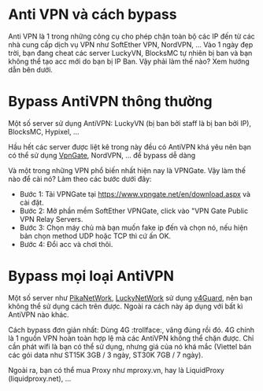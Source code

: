 # Anti VPN và cách bypass

Anti VPN là 1 trong những công cụ cho phép chặn toàn bộ các IP đến từ các nhà cung cấp dịch vụ VPN như SoftEther VPN, NordVPN, ... Vào 1 ngày đẹp trời, bạn đang cheat các server LuckyVN, BlocksMC tự nhiên bị ban và bạn không thể tạo acc mới do bạn bị IP Ban. Vậy phải làm thế nào? Xem hướng dẫn bên dưới.

# Bypass AntiVPN thông thường
Một số server sử dụng AntiVPN: LuckyVN (bị ban bởi staff là bị ban bởi IP), BlocksMC, Hypixel, ...

Hầu hết các server được liệt kê trong này đều có AntiVPN khá yêu nên bạn có thể sử dụng [VpnGate](https://www.vpngate.net/en/download.aspx), NordVPN, ... để bypass dễ dàng

Và một trong những VPN phổ biến nhất hiện nay là VPNGate. Vậy làm thế nào để cài nó? Làm theo các bước dưới đây:
- Bước 1: Tải VPNGate tại https://www.vpngate.net/en/download.aspx và cài đặt.
- Bước 2: Mở phần mềm SoftEther VPNGate, click vào "VPN Gate Public VPN Relay Servers.
- Bước 3: Chọn máy chủ mà bạn muốn fake ip đến và chọn nó, nếu hiện bản chọn method UDP hoặc TCP thì cứ ấn OK.
- Bước 4: Đổi acc và chơi thôi.

  
# Bypass mọi loại AntiVPN

Một số server như [PikaNetWork](pikanetwork.net), [LuckyNetWork](luckynetwork.net) sử dụng [v4Guard](https://v4guard.io/), nên bạn không thể sử dụng cách trên được. Ngoài ra cách này áp dụng với bất kì AntiVPN nào khác. 

Cách bypass đơn giản nhất: Dùng 4G :trollface:, vâng đúng rồi đó. 4G chính là 1 nguồn VPN hoàn toàn hợp lệ mà các AntiVPN không thể chặn được. Chỉ cần phát wifi là bạn có thể sử dụng, nhưng giá của nó khá mắc (Viettel bán các gói data như ST15K 3GB / 3 ngày, ST30K 7GB / 7 ngày).

Ngoài ra, bạn có thể mua Proxy như mproxy.vn, hay là LiquidProxy (liquidproxy.net), ...
